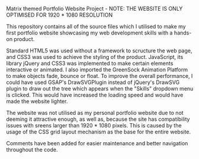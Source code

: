 Matrix themed Portfolio Website Project - NOTE: THE WEBSITE IS ONLY OPTIMISED FOR 1920 * 1080 RESOLUTION

This repository contains all of the source files which I utilised to make my first portfolio website showcasing my web development skills with a hands-on product.

Standard HTML5 was used without a framework to scructure the web page, and CSS3 was used to achieve the styling of the product. JavaScript, its library jQuery and CSS3 was implemented to make certain elements interactive or animated. I also imported the GreenSock Animation Platform to make objects fade, bounce or float. To improve the overall performance, I could have used GSAP's DrawSVGPlugin instead of jQuery's DrawSVG plugin to draw out the tree which appears when the "Skills" dropdown menu is clicked. This would have increased the loading speed and would have made the website lighter.

The website was not utilised as my personal portfolio website due to not deeming it attractive enough, as well as, because the site has compatibility issues with sreens larger than 1920 * 1080 pixels. This is caused by the usage of the CSS grid layout mechanism as the base for the entire website. 

Comments have been added for easier maintenance and better navigation throughout the code.
